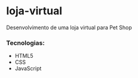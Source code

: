 # loja-virtual
Desenvolvimento de uma loja virtual para Pet Shop

### Tecnologias:
* HTML5
* CSS
* JavaScript
